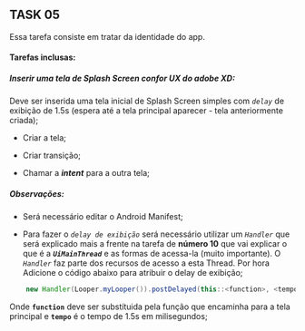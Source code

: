## TASK 05

Essa tarefa consiste em tratar da identidade do app. 

#### Tarefas inclusas:

##### Inserir uma tela de Splash Screen confor UX do adobe XD:

Deve ser inserida uma tela inicial de Splash Screen simples com _`delay`_ de exibição de 1.5s (espera até a tela principal aparecer - tela anteriormente criada);

- Criar a tela;

- Criar transição;

- Chamar a _**intent**_ para a outra tela;

##### Observações:

- Será necessário editar o Android Manifest;

- Para fazer o _`delay de exibição`_ será necessário utilizar um _`Handler`_ que será explicado mais a frente na tarefa de **número 10** que vai explicar o que é a _**`UiMainThread`**_ e as formas de acessa-la (muito importante).
O _`Handler`_ faz parte dos recursos de acesso a esta Thread. Por hora Adicione o código abaixo para atribuir o delay de exibição;

```java
    new Handler(Looper.myLooper()).postDelayed(this::<function>, <tempo>);
``` 

Onde **`function`** deve ser substítuida pela função que encaminha para a tela principal e **`tempo`** é o tempo de 1.5s em milisegundos; 
